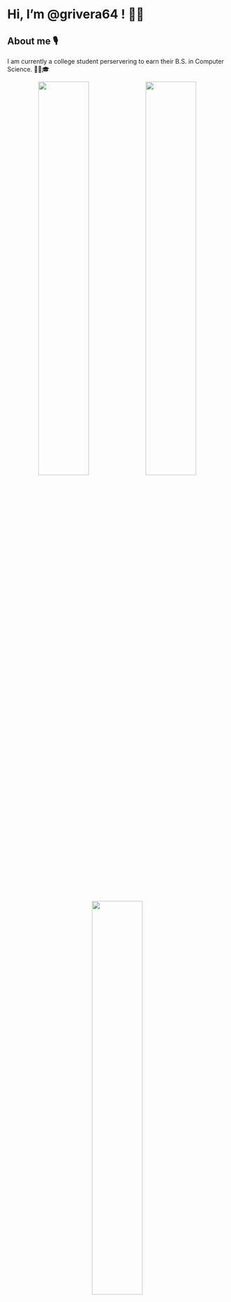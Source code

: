 # Hi, I’m @grivera64 ! 👋😀

## About me 🎙

I am currently a college student perservering to earn their B.S. in Computer Science. 👨‍🎓🎓

<!-- GitHub README Stats API -->
<p align="center">
  <img width="48%" src="https://github-readme-stats.vercel.app/api?username=grivera64&show_icons=true&theme=tokyonight" />
  <img width="48%" src="https://github-readme-streak-stats.herokuapp.com/?user=grivera64&theme=tokyonight" />
  <img width="48%" src = "https://github-readme-stats.vercel.app/api/top-langs/?username=grivera64&layout=compact&theme=tokyonight" href = "https://github.com/grivera64" target = "_blank"/>
</p>


## Interests 🧠 💡

I am interested in 🔎
- Software Development 💻 ⚙
- Web Development 📶🌎
- Game Development 🎮📺
- Artificial Intelligence 🤖🧠
- Research 📄🔬

## Programming Languages 💻🖥

### I have learned ✔
- Java
- JavaScript
- C & C++
- Python
- Golang

### I am currently learning 📚:
- Swift
- Rust

## Projects 🛠

### Past Projects 
A few of my projects include
- [Escape Room Game](https://github.com/grivera64/Escape-Room-Game-CSSIx-2020)
- [CSC123-80-Project-5](https://github.com/grivera64/CSC123-80-Project-5)
- [Project-3-Twitter-Companion](https://github.com/grivera64/Project-3-Twitter-Companion)
- [flixster-unit-1](https://github.com/grivera64/flixster-unit-1)
- [Gitmoji-Clipboard](https://github.com/grivera64/Gitmoji-Clipboard)

### Current Projects 
I am currently working on:
- [Sensor-Network-with-MCF](https://github.com/grivera64/Sensor-Network-with-MCF)
- [Data-Preservation-Simulation](https://github.com/grivera64/Data-Preservation-Simulation)
- [Gitmoji-Clipboard](https://github.com/grivera64/Gitmoji-Clipboard)
